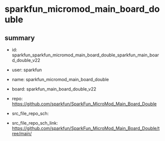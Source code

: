 # sparkfun_micromod_main_board_double
 
## summary 
* id: sparkfun_sparkfun_micromod_main_board_double_sparkfun_main_board_double_v22
* user: sparkfun
* name: sparkfun_micromod_main_board_double
* board: sparkfun_main_board_double_v22
* repo: https://github.com/sparkfun/SparkFun_MicroMod_Main_Board_Double



* src_file_repo_sch: 
* src_file_repo_sch_link: https://github.com/sparkfun/SparkFun_MicroMod_Main_Board_Double/tree/main/







